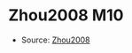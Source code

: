 <a name="material" />

# Zhou2008 M10
<script type="application/ld+json">
  {
    "@context": "https://schema.org/",
    "@type": "ChemicalSubstance",
    "http://purl.org/dc/terms/conformsTo":
      {
        "@type": "CreativeWork",
        "@id": "https://bioschemas.org/profiles/ChemicalSubstance/0.4-RELEASE/"
      },
    "@id": "https://egonw.github.io/nanowiki/nanowiki222.html#material",
    "name": "Zhou2008 M10",
    "sameAs": "http://127.0.0.1/mediawiki/index.php/Special:URIResolver/Zhou2008_M10"
  }
</script>


* Source: [Zhou2008](http://127.0.0.1/mediawiki/index.php/Special:URIResolver/Zhou2008)
